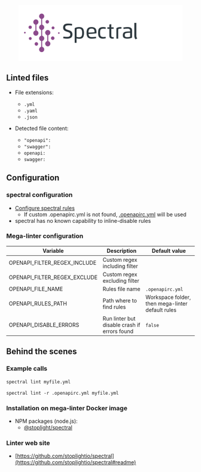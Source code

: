 <!-- markdownlint-disable MD033 MD041 -->
<!-- Generated by .automation/build.py, please do not update manually -->

<div align="center">
  <a href="https://github.com/stoplightio/spectral#readme" target="blank" title="Visit linter Web Site">
    <img src="https://github.com/stoplightio/spectral/raw/develop/docs/img/spectral-banner.png" alt="spectral" height="150px">
  </a>
</div>

## Linted files

- File extensions:
  - `.yml`
  - `.yaml`
  - `.json`

- Detected file content:
  - `"openapi":`
  - `"swagger":`
  - `openapi:`
  - `swagger:`

## Configuration

### spectral configuration

- [Configure spectral rules](https://meta.stoplight.io/docs/spectral/docs/getting-started/3-rulesets.md)
  - If custom .openapirc.yml is not found, [.openapirc.yml](https://github.com/nvuillam/mega-linter/tree/master/TEMPLATES/.openapirc.yml) will be used
- spectral has no known capability to inline-disable rules

### Mega-linter configuration

| Variable | Description | Default value |
| ----------------- | -------------- | -------------- |
| OPENAPI_FILTER_REGEX_INCLUDE | Custom regex including filter |  |
| OPENAPI_FILTER_REGEX_EXCLUDE | Custom regex excluding filter |  |
| OPENAPI_FILE_NAME | Rules file name | `.openapirc.yml` |
| OPENAPI_RULES_PATH | Path where to find rules | Workspace folder, then mega-linter default rules |
| OPENAPI_DISABLE_ERRORS | Run linter but disable crash if errors found | `false` |

## Behind the scenes

### Example calls

```shell
spectral lint myfile.yml
```

```shell
spectral lint -r .openapirc.yml myfile.yml
```


### Installation on mega-linter Docker image

- NPM packages (node.js):
  - [@stoplight/spectral](https://www.npmjs.com/package/@stoplight/spectral)

### Linter web site
- [https://github.com/stoplightio/spectral](https://github.com/stoplightio/spectral#readme)

